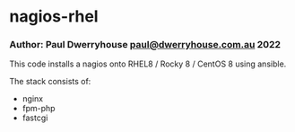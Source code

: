 
# nagios-rhel

### Author: Paul Dwerryhouse <paul@dwerryhouse.com.au> 2022

This code installs a nagios onto RHEL8 / Rocky 8 / CentOS 8 using ansible.

The stack consists of:

* nginx
* fpm-php
* fastcgi

